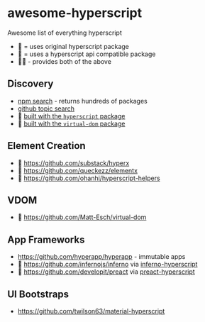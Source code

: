 # awesome-hyperscript
Awesome list of everything hyperscript

- 💯 = uses original hyperscript package
- 🔌 = uses a hyperscript api compatible package
- 💯🔌 - provides both of the above


## Discovery

- [npm search](https://npms.io/search?q=hyperscript) - returns hundreds of packages
- [github topic search](https://github.com/search?utf8=✓&q=topic%3Ahyperscript)
- 💯 [built with the `hyperscript` package](https://www.npmjs.com/browse/depended/hyperscript)
- 🔌 [built with the `virtual-dom` package](https://www.npmjs.com/browse/depended/virtual-dom)

## Element Creation

- 💯 https://github.com/substack/hyperx
- 🔌 https://github.com/queckezz/elementx
- 🔌 https://github.com/ohanhi/hyperscript-helpers

## VDOM

- 🔌 https://github.com/Matt-Esch/virtual-dom

## App Frameworks

- https://github.com/hyperapp/hyperapp - immutable apps
- 🔌 https://github.com/infernojs/inferno via [inferno-hyperscript](https://www.npmjs.org/package/inferno-hyperscript)
- 🔌 https://github.com/developit/preact via [preact-hyperscript](https://github.com/queckezz/preact-hyperscript)

## UI Bootstraps

- https://github.com/twilson63/material-hyperscript
